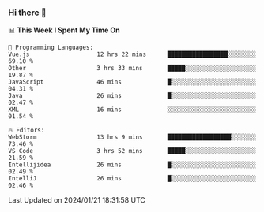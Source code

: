 ### Hi there 👋

<!--
**asdf12303116/asdf12303116** is a ✨ _special_ ✨ repository because its `README.md` (this file) appears on your GitHub profile.

Here are some ideas to get you started:

- 🔭 I’m currently working on ...
- 🌱 I’m currently learning ...
- 👯 I’m looking to collaborate on ...
- 🤔 I’m looking for help with ...
- 💬 Ask me about ...
- 📫 How to reach me: ...
- 😄 Pronouns: ...
- ⚡ Fun fact: ...
-->

<!--START_SECTION:waka-->
📊 **This Week I Spent My Time On** 

```text
💬 Programming Languages: 
Vue.js                   12 hrs 22 mins      █████████████████░░░░░░░░   69.10 % 
Other                    3 hrs 33 mins       █████░░░░░░░░░░░░░░░░░░░░   19.87 % 
JavaScript               46 mins             █░░░░░░░░░░░░░░░░░░░░░░░░   04.31 % 
Java                     26 mins             █░░░░░░░░░░░░░░░░░░░░░░░░   02.47 % 
XML                      16 mins             ░░░░░░░░░░░░░░░░░░░░░░░░░   01.54 % 

🔥 Editors: 
WebStorm                 13 hrs 9 mins       ██████████████████░░░░░░░   73.46 % 
VS Code                  3 hrs 52 mins       █████░░░░░░░░░░░░░░░░░░░░   21.59 % 
Intellijidea             26 mins             █░░░░░░░░░░░░░░░░░░░░░░░░   02.49 % 
IntelliJ                 26 mins             █░░░░░░░░░░░░░░░░░░░░░░░░   02.46 % 
```


 Last Updated on 2024/01/21 18:31:58 UTC
<!--END_SECTION:waka-->
